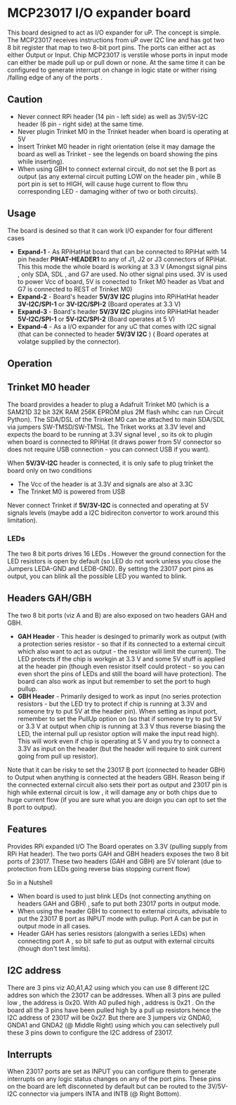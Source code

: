 # MCP23017 I/O expander board
This board designed to act as I/O expander for uP. The concept is simple. The MCP23017 receives instructions 
from uP over I2C line and has got two 8 bit register that map to two 8-bit port pins. The ports can either act as 
either Output or Input. Chip MCP23017 is verstile whose ports in input mode can either be made pull up or pull down or none. At the same time it can be configured to generate interrupt on change in logic state or wither rising /falling edge of any of the ports .
## Caution
  - Never connect RPi header (14 pin - left side) as well as 3V/5V-I2C header (6 pin - right side) at the same time.
  - Never plugin Trinket M0 in the Trinket header when board is operating at 5V 
  - Insert Trinket M0 header in right orientation (else it may damage the board as well as Trinket - see the legends on board showing the pins while inserting).
  - When using GBH to connect external circuit, do not set the B port as output (as any external circuit putting LOW on the header pin , while B port pin is set to HIGH, will cause huge current to flow thru corresponding LED - damaging wither of two or both circuits).

## Usage
The board is desined so that it can work I/O expander for four different cases
  - **Expand-1** - As RPiHatHat board that can be connected to RPiHat with 14 pin header **PIHAT-HEADER1** to any of J1, J2 or J3 connectors of RPiHat. This this mode the whole board is working at 3.3 V (Amongst signal pins , only SDA, SDL , and G7 are used. No other signal pins used. 3V is used to power Vcc of board, 5V is conected to Triket M0 header as Vbat and G7 is connected to REST of Trinket M0)
  - **Expand-2** - Board's header **5V/3V I2C** plugins into RPiHatHat header **3V-I2C/SPI-1** or **3V-I2C/SPI-2**  (Board operates at 3.3 V)
  - **Expand-3** - Board's header **5V/3V I2C** plugins into RPiHatHat header **5V-I2C/SPI-1** or **5V-I2C/SPI-2**  (Board operates at 5 V)
  - **Expand-4** - As a I/O expander for any uC that comes with I2C signal (that can be connected to header **5V/3V I2C** ) ( Board operates at volatge supplied by the connector).

## Operation

## Trinket M0 header
The board provides a header to plug a Adafruit Trinket M0 (which is a SAM21D 32 bit 32K RAM 256K EPROM plus 2M flash whihc can run Circuit Python). The SDA/DSL of the Trinket M0 can be attached to main SDA/SDL via jumpers SW-TMSD/SW-TMSL. The Triket works at 3.3V level and expects the board to be running at 3.3V signal level , so its ok to plugin when board is connected to RPiHat (it draws power from 5V connector so does not require USB connection - you can connect USB if you want). 

When **5V/3V-I2C** header is connected, it is only safe to plug trinket the board only on two conditions
  - The Vcc of the header is at 3.3V and signals are also at 3.3C
  - The Trinket M0 is powered from USB

Never connect Trinket if **5V/3V-I2C** is connected and operating at 5V signals levels (maybe add a I2C bidireciton convertor to work around this limitation).

### LEDs
The two 8 bit ports drives 16 LEDs . However the ground connection for the LED resistors is open by default (so LED do not work unless you close the Jumpers LEDA-GND and LEDB-GND). By setting the 23017 port pins as output, you can blink all the possible LED you wanted to blink.

## Headers GAH/GBH
The two 8 bit ports (viz A and B) are also exposed on two headers GAH and GBH. 
  - **GAH Header** - This header is desinged to primarily work as output (with a protection series resistor - so that if its connected to a external circuit which also want to act as output - the resistor will limit the current). The LED protects if the chip is workgin at 3.3 V and some 5V stuff is applied at the header pin (though even resistor itself could protect - so you can even short the pins of LEDs and still the board will have protection). The board can also work as input but remember to set the port to hugh pullup.
  - **GBH Header** - Primarily desiged to work as input (no series protection resistors - but the LED try to protect if chip is running at 3.3V and someone try to put 5V at the header pin). When setting as input port, remember to set the PullUp option on (so that if someone try to put 5V or 3.3 V at output when chip is running at 3.3 V thus reverse biasing the LED, the internal pull up resistor option will make the input read high). This will work even if chip is operating at 5 V and you try to connect a 3.3V as input on the header (but the header will require to sink current going from pull up resistor).
 

Note that it can be risky to set the 23017 B port (connected to header GBH) to Output when anything is connected at the headers GBH. Reason being if the connected external circuit also sets their port as output and 23017 pin is high while external circuit is low , it will damage any or both chips due to huge current flow (if you are sure what you are doign you can opt to set the B port to output).


## Features
Provides RPi expanded I/O
The Board operates on 3.3V (pulling supply from RPi Hat header).
The two ports GAH and GBH headers exposes the two 8 bit ports of 23017.
These two headers (GAH and GBH) are 5V tolerant (due to protection from LEDs going reverse bias stopping current flow)


So in a Nutshell
  - When board is used to just blink LEDs (not connecting anything on headers GAH and GBH) , safe to put both 23017 ports in output mode.
  - When using the header GBH to connect to external circuits, advisable to put the 23017 B port as INPUT mode with pullup. Port A can be put in output mode in all cases.
  - Header GAH has series resistors (alongwith a series LEDs) when connecting port A , so bit safe to put as output with external circuits (though don't test limits).


## I2C address
There are 3 pins viz A0,A1,A2 using which you can use 8 different I2C addres son which the 23017 can be addresses.
When all 3 pins are pulled low , the address is 0x20. With A0 pulled high , address is 0x21 .
On the board all the 3 pins have been pulled high by a pull up resistors hence the I2C address of 23017 will be 0x27. But there are 3 jumpers viz GNDA0, GNDA1 and GNDA2 (@ Middle Right) using which you can selectively pull these 3 pins down to configure the I2C address of 23017.

## Interrupts
When 23017 ports are set as INPUT you can configure them to generate interrupts on any logic status changes on any of the port pins. These pins on the board are left disconneted by default but can be routed to the 3V/5V-I2C connector via jumpers INTA and INTB (@ Right Bottom).
